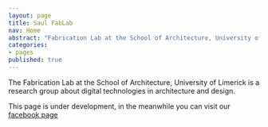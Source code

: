```yaml
---
layout: page
title: Saul FabLab
nav: Home
abstract: "Fabrication Lab at the School of Architecture, University of Limerick, Ireland"
categories:
- pages
published: true
---
```

The Fabrication Lab at the School of Architecture, University of Limerick is a research group about digital technologies in architecture and design.

This page is under development, in the meanwhile you can visit our [facebook page](https://www.facebook.com/FabLabAtSAUL/info)
